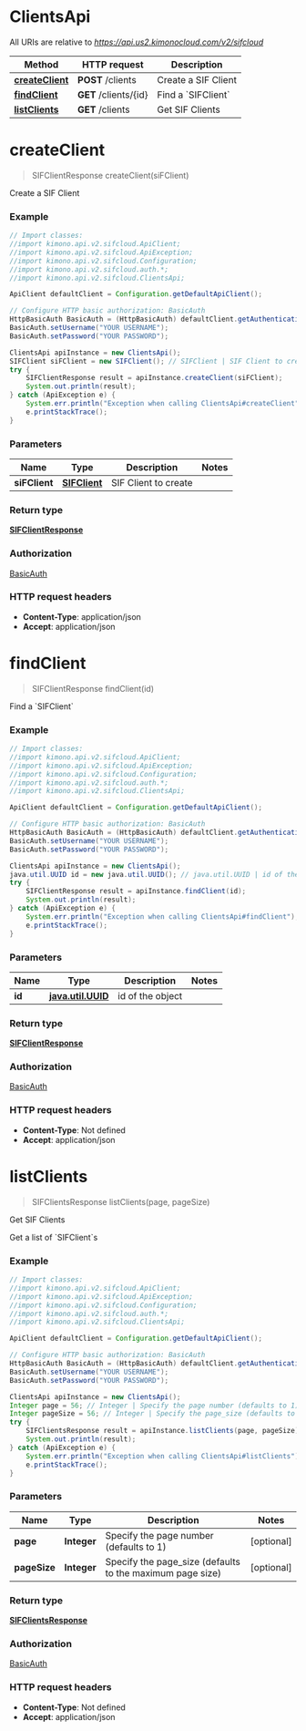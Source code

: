 # ClientsApi

All URIs are relative to *https://api.us2.kimonocloud.com/v2/sifcloud*

Method | HTTP request | Description
------------- | ------------- | -------------
[**createClient**](ClientsApi.md#createClient) | **POST** /clients | Create a SIF Client
[**findClient**](ClientsApi.md#findClient) | **GET** /clients/{id} | Find a &#x60;SIFClient&#x60;
[**listClients**](ClientsApi.md#listClients) | **GET** /clients | Get SIF Clients


<a name="createClient"></a>
# **createClient**
> SIFClientResponse createClient(siFClient)

Create a SIF Client

### Example
```java
// Import classes:
//import kimono.api.v2.sifcloud.ApiClient;
//import kimono.api.v2.sifcloud.ApiException;
//import kimono.api.v2.sifcloud.Configuration;
//import kimono.api.v2.sifcloud.auth.*;
//import kimono.api.v2.sifcloud.ClientsApi;

ApiClient defaultClient = Configuration.getDefaultApiClient();

// Configure HTTP basic authorization: BasicAuth
HttpBasicAuth BasicAuth = (HttpBasicAuth) defaultClient.getAuthentication("BasicAuth");
BasicAuth.setUsername("YOUR USERNAME");
BasicAuth.setPassword("YOUR PASSWORD");

ClientsApi apiInstance = new ClientsApi();
SIFClient siFClient = new SIFClient(); // SIFClient | SIF Client to create
try {
    SIFClientResponse result = apiInstance.createClient(siFClient);
    System.out.println(result);
} catch (ApiException e) {
    System.err.println("Exception when calling ClientsApi#createClient");
    e.printStackTrace();
}
```

### Parameters

Name | Type | Description  | Notes
------------- | ------------- | ------------- | -------------
 **siFClient** | [**SIFClient**](SIFClient.md)| SIF Client to create |

### Return type

[**SIFClientResponse**](SIFClientResponse.md)

### Authorization

[BasicAuth](../README.md#BasicAuth)

### HTTP request headers

 - **Content-Type**: application/json
 - **Accept**: application/json

<a name="findClient"></a>
# **findClient**
> SIFClientResponse findClient(id)

Find a &#x60;SIFClient&#x60;

### Example
```java
// Import classes:
//import kimono.api.v2.sifcloud.ApiClient;
//import kimono.api.v2.sifcloud.ApiException;
//import kimono.api.v2.sifcloud.Configuration;
//import kimono.api.v2.sifcloud.auth.*;
//import kimono.api.v2.sifcloud.ClientsApi;

ApiClient defaultClient = Configuration.getDefaultApiClient();

// Configure HTTP basic authorization: BasicAuth
HttpBasicAuth BasicAuth = (HttpBasicAuth) defaultClient.getAuthentication("BasicAuth");
BasicAuth.setUsername("YOUR USERNAME");
BasicAuth.setPassword("YOUR PASSWORD");

ClientsApi apiInstance = new ClientsApi();
java.util.UUID id = new java.util.UUID(); // java.util.UUID | id of the object
try {
    SIFClientResponse result = apiInstance.findClient(id);
    System.out.println(result);
} catch (ApiException e) {
    System.err.println("Exception when calling ClientsApi#findClient");
    e.printStackTrace();
}
```

### Parameters

Name | Type | Description  | Notes
------------- | ------------- | ------------- | -------------
 **id** | [**java.util.UUID**](.md)| id of the object |

### Return type

[**SIFClientResponse**](SIFClientResponse.md)

### Authorization

[BasicAuth](../README.md#BasicAuth)

### HTTP request headers

 - **Content-Type**: Not defined
 - **Accept**: application/json

<a name="listClients"></a>
# **listClients**
> SIFClientsResponse listClients(page, pageSize)

Get SIF Clients

Get a list of &#x60;SIFClient&#x60;s

### Example
```java
// Import classes:
//import kimono.api.v2.sifcloud.ApiClient;
//import kimono.api.v2.sifcloud.ApiException;
//import kimono.api.v2.sifcloud.Configuration;
//import kimono.api.v2.sifcloud.auth.*;
//import kimono.api.v2.sifcloud.ClientsApi;

ApiClient defaultClient = Configuration.getDefaultApiClient();

// Configure HTTP basic authorization: BasicAuth
HttpBasicAuth BasicAuth = (HttpBasicAuth) defaultClient.getAuthentication("BasicAuth");
BasicAuth.setUsername("YOUR USERNAME");
BasicAuth.setPassword("YOUR PASSWORD");

ClientsApi apiInstance = new ClientsApi();
Integer page = 56; // Integer | Specify the page number (defaults to 1)
Integer pageSize = 56; // Integer | Specify the page_size (defaults to the maximum page size)
try {
    SIFClientsResponse result = apiInstance.listClients(page, pageSize);
    System.out.println(result);
} catch (ApiException e) {
    System.err.println("Exception when calling ClientsApi#listClients");
    e.printStackTrace();
}
```

### Parameters

Name | Type | Description  | Notes
------------- | ------------- | ------------- | -------------
 **page** | **Integer**| Specify the page number (defaults to 1) | [optional]
 **pageSize** | **Integer**| Specify the page_size (defaults to the maximum page size) | [optional]

### Return type

[**SIFClientsResponse**](SIFClientsResponse.md)

### Authorization

[BasicAuth](../README.md#BasicAuth)

### HTTP request headers

 - **Content-Type**: Not defined
 - **Accept**: application/json

